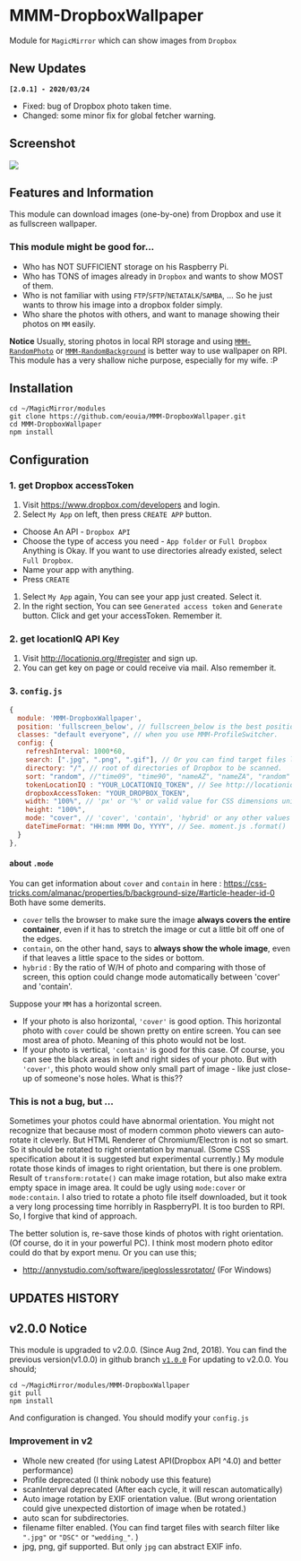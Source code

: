 # MMM-DropboxWallpaper
Module for `MagicMirror` which can show images from `Dropbox`


## New Updates
**`[2.0.1] - 2020/03/24`**
- Fixed: bug of Dropbox photo taken time.
- Changed: some minor fix for global fetcher warning.




## Screenshot
![](https://github.com/eouia/MMM-DropboxWallpaper/blob/master/sc.jpg?raw=true)

## Features and Information
This module can download images (one-by-one) from Dropbox and use it as fullscreen wallpaper.

### This module might be good for...
- Who has NOT SUFFICIENT storage on his Raspberry Pi.
- Who has TONS of images already in `Dropbox` and wants to show MOST of them.
- Who is not familiar with using `FTP`/`SFTP`/`NETATALK`/`SAMBA`, ... So he just wants to throw his image into a dropbox folder simply.
- Who share the photos with others, and want to manage showing their photos on `MM` easily.

**Notice**
Usually, storing photos in local RPI storage and using [`MMM-RandomPhoto`](https://github.com/diego-vieira/MMM-RandomPhoto) or [`MMM-RandomBackground`](https://github.com/Ultimatum22/MMM-RandomBackground) is better way to use wallpaper on RPI. <br>
This module has a very shallow niche purpose, especially for my wife. :P

## Installation
```shell
cd ~/MagicMirror/modules
git clone https://github.com/eouia/MMM-DropboxWallpaper.git
cd MMM-DropboxWallpaper
npm install
```

## Configuration
### 1. get Dropbox accessToken
1. Visit https://www.dropbox.com/developers and login.
1. Select `My App` on left, then press `CREATE APP` button.
  - Choose An API - `Dropbox API`
  - Choose the type of access you need - `App folder` or `Full Dropbox` <br> Anything is Okay. If you want to use directories already existed, select `Full Dropbox`.
  - Name your app with anything.
  - Press `CREATE`
1. Select `My App` again, You can see your app just created. Select it.
1. In the right section, You can see `Generated access token` and `Generate` button. Click and get your accessToken. Remember it.

### 2. get locationIQ API Key
1. Visit http://locationiq.org/#register and sign up.
1. You can get key on page or could receive via mail. Also remember it.

### 3. `config.js`
```javascript
{
  module: 'MMM-DropboxWallpaper',
  position: 'fullscreen_below', // fullscreen_below is the best position.
  classes: "default everyone", // when you use MMM-ProfileSwitcher.
  config: {
    refreshInterval: 1000*60,
    search: [".jpg", ".png", ".gif"], // Or you can find target files like "PARTIAL FILENAME". (wildcard or regexp not supported)
    directory: "/", // root of directories of Dropbox to be scanned.
    sort: "random", //"time09", "time90", "nameAZ", "nameZA", "random"
    tokenLocationIQ : "YOUR_LOCATIONIQ_TOKEN", // See http://locationiq.org/#register
    dropboxAccessToken: "YOUR_DROPBOX_TOKEN",
    width: "100%", // 'px' or '%' or valid value for CSS dimensions units.
    height: "100%",
    mode: "cover", // 'cover', 'contain', 'hybrid' or any other values for CSS `background-size`
    dateTimeFormat: "HH:mm MMM Do, YYYY", // See. moment.js .format()
  }
},

```

#### about `.mode`
You can get information about `cover` and `contain` in here : https://css-tricks.com/almanac/properties/b/background-size/#article-header-id-0
Both have some demerits.
- `cover` tells the browser to make sure the image **always covers the entire container**, even if it has to stretch the image or cut a little bit off one of the edges.
- `contain`, on the other hand, says to **always show the whole image**, even if that leaves a little space to the sides or bottom.
- `hybrid` : By the ratio of W/H of photo and comparing with those of screen, this option could change mode automatically between 'cover' and 'contain'.

Suppose your `MM` has a horizontal screen.
- If your photo is also horizontal, `'cover'` is good option. This horizontal photo with `cover` could be shown pretty on entire screen. You can see most area of photo. Meaning of this photo would not be lost.<br>
- If your photo is vertical, `'contain'` is good for this case. Of course, you can see the black areas in left and right sides of your photo. But with `'cover'`, this photo would show only small part of image - like just close-up of someone's nose holes. What is this??

### This is not a bug, but ...
Sometimes your photos could have abnormal orientation. You might not recognize that because most of modern common photo viewers can auto-rotate it cleverly. But HTML Renderer of Chromium/Electron is not so smart. So it should be rotated to right orientation by manual. (Some CSS specification about it is suggested but experimental currently.)
My module rotate those kinds of images to right orientation, but there is one problem. Result of `transform:rotate()` can make image rotation, but also make extra empty space in image area. It could be ugly using `mode:cover` or `mode:contain`.
I also tried to rotate a photo file itself downloaded, but it took a very long processing time horribly in RaspberryPI. It is too burden to RPI. So, I forgive that kind of approach.

The better solution is, re-save those kinds of photos with right orientation.(Of course, do it in your powerful PC). I think most modern photo editor could do that by export menu.
Or you can use this;
- http://annystudio.com/software/jpeglosslessrotator/ (For Windows)


## UPDATES HISTORY
## v2.0.0 Notice
This module is upgraded to v2.0.0. (Since Aug 2nd, 2018).
You can find the previous version(v1.0.0) in github branch [`v1.0.0`](https://github.com/eouia/MMM-DropboxWallpaper/tree/v1.0.0)
For updating to v2.0.0. You should;
```shell
cd ~/MagicMirror/modules/MMM-DropboxWallpaper
git pull
npm install
```
And configuration is changed. You should modify your `config.js`

### Improvement in v2
- Whole new created (for using Latest API(Dropbox API ^4.0) and better performance)
- Profile deprecated (I think nobody use this feature)
- scanInterval deprecated (After each cycle, it will rescan automatically)
- Auto image rotation by EXIF orientation value. (But wrong orientation could give unexpected distortion of image when be rotated.)
- auto scan for subdirectories.
- filename filter enabled. (You can find target files with search filter like `".jpg"` or `"DSC"` or `"wedding_"`. )
- jpg, png, gif supported. But only `jpg` can abstract EXIF info.
